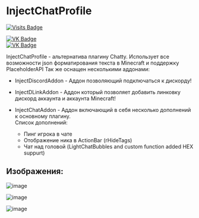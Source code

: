 # InjectChatProfile

[![Visits Badge](https://badges.pufler.dev/visits/TIplur-ka/InjectChatProfile-Public)](https://badges.pufler.dev)

[![VK Badge](https://img.shields.io/static/v1?label=VK&message=Studio&logoColor=white&color=blue&logo=VK)](https://vk.com/angelitex/)    
[![VK Badge](https://img.shields.io/static/v1?label=VK&message=Profile&logoColor=white&color=blue&logo=VK)](https://vk.com/tiplurka/)

InjectChatProfile - альтернатива плагину Chatty.
Использует все возможности json форматирования текста в Minecraft и поддержку PlaceholderAPI
Так же оснащен несколькими аддонами:

- InjectDiscordAddon - Аддон позволяющий подключаться к дискорду!

- InjectDLinkAddon - Аддон который позволяет добавить линковку дискорд аккаунта и аккаунта Minecraft!

- InjectChatAddon - Аддон включающий в себя несколько дополнений к основному плагину.   
Список дополнений:
  + Пинг игрока в чате
  + Отображение ника в ActionBar (rHideTags)
  + Чат над головой (LightChatBubbles and custom function added HEX suppurt)





## Изображения:

![image](https://user-images.githubusercontent.com/69672125/127400138-b8f99887-d3b3-4334-a15d-3e3b025ab494.png)


![image](https://user-images.githubusercontent.com/69672125/125178146-a8788680-e1ea-11eb-9034-32fe4b2f9630.png)



![image](https://user-images.githubusercontent.com/69672125/125178156-c6de8200-e1ea-11eb-9037-e44730a7f1c9.png)
